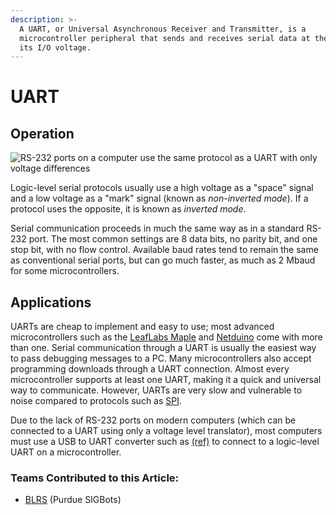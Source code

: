 ```yaml
---
description: >-
  A UART, or Universal Asynchronous Receiver and Transmitter, is a
  microcontroller peripheral that sends and receives serial data at the level of
  its I/O voltage.
---
```


# UART

## Operation

![ RS-232 ports on a computer use the same protocol as a UART with only voltage differences](https://phabricator.purduesigbots.com/file/data/luq7cf5gw4qtsazvpmnj/PHID-FILE-a74hi2uen6tvtl6piwrx/uart_serial_port.jpg)

Logic-level serial protocols usually use a high voltage as a "space" signal and a low voltage as a "mark" signal \(known as _non-inverted mode_\). If a protocol uses the opposite, it is known as _inverted mode_.

Serial communication proceeds in much the same way as in a standard RS-232 port. The most common settings are 8 data bits, no parity bit, and one stop bit, with no flow control. Available baud rates tend to remain the same as conventional serial ports, but can go much faster, as much as 2 Mbaud for some microcontrollers.

## Applications

UARTs are cheap to implement and easy to use; most advanced microcontrollers such as the [LeafLabs Maple](general/external-boards/leaflabs-maple.md) and [Netduino](general/external-boards/netduino.md) come with more than one. Serial communication through a UART is usually the easiest way to pass debugging messages to a PC. Many microcontrollers also accept programming downloads through a UART connection. Almost every microcontroller supports at least one UART, making it a quick and universal way to communicate. However, UARTs are very slow and vulnerable to noise compared to protocols such as [SPI](spi.md).

Due to the lack of RS-232 ports on modern computers \(which can be connected to a UART using only a voltage level translator\), most computers must use a USB to UART converter such as [\(ref\)](http://www.sparkfun.com/products/9716) to connect to a logic-level UART on a microcontroller.

### Teams Contributed to this Article:

* [BLRS](https://purduesigbots.com/) \(Purdue SIGBots\)

